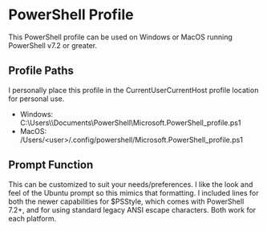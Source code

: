 # PowerShell Profile
This PowerShell profile can be used on Windows or MacOS running PowerShell v7.2 or greater.

## Profile Paths
I personally place this profile in the CurrentUserCurrentHost profile location for personal use.
- Windows: C:\Users\\<user>\Documents\PowerShell\Microsoft.PowerShell_profile.ps1
- MacOS: /Users/\<user>/.config/powershell/Microsoft.PowerShell_profile.ps1

## Prompt Function
This can be customized to suit your needs/preferences.  I like the look and feel of the Ubuntu prompt so this mimics that formatting.  I included lines for both the newer capabilities for $PSStyle, which comes with PowerShell 7.2+, and for using standard legacy ANSI escape characters.  Both work for each platform.
